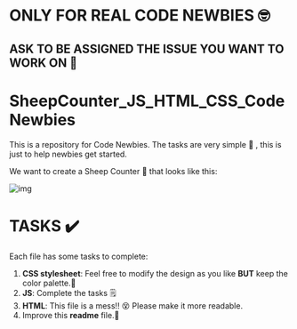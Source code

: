 # ONLY FOR REAL CODE NEWBIES 🤓 
## ASK TO BE ASSIGNED THE ISSUE YOU WANT TO WORK ON 🙋

# SheepCounter_JS_HTML_CSS_CodeNewbies
This is a repository for Code Newbies. The tasks are very simple 🙂 , this is just to help newbies get started.

We want to create a Sheep Counter 🐑 that looks like this: 

![img](img/sheepCounter.png)

# TASKS ✔️

Each file has some tasks to complete:
1. **CSS stylesheet**: Feel free to modify the design as you like **BUT** keep the color palette.🎨
2. **JS**: Complete the tasks 🗒️
3. **HTML**: This file is a mess!! 😵‍ Please make it more readable. 
4. Improve this **readme** file.📝

